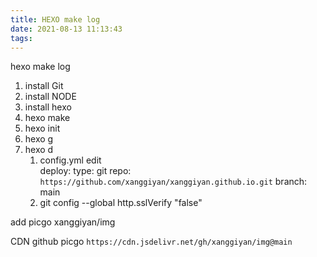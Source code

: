 ```yaml
---
title: HEXO make log
date: 2021-08-13 11:13:43
tags:
---
```

hexo make log

1.  install Git
2.  install NODE
3.  install hexo
4.  hexo make
   1. hexo init
   2. hexo g
   3. hexo d
      1. config.yml   edit   
          deploy:
            type: git
            repo: `https://github.com/xanggiyan/xanggiyan.github.io.git`
            branch: main
      2. git config --global http.sslVerify "false"


add   picgo
xanggiyan/img

CDN github picgo 
`https://cdn.jsdelivr.net/gh/xanggiyan/img@main`